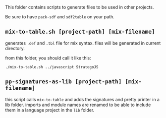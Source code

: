 This folder contains scripts to generate files to be used in other projects.

Be sure to have `pack-sdf` and `sdf2table` on your path.

## `mix-to-table.sh [project-path] [mix-filename]`

generates `.def` and `.tbl` file for mix syntax. files will be generated in current directory.

from this folder, you should call it like this:
```
./mix-to-table.sh ../javascript StrategoJS
```

## `pp-signatures-as-lib [project-path] [mix-filename]`

this script calls `mix-to-table` and adds the signatures and pretty printer in a lib folder. imports and module names are renamed to be able to include them in a language project in the `lib` folder.
